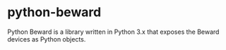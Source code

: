 # python-beward
Python Beward is a library written in Python 3.x that exposes the Beward devices as Python objects.

